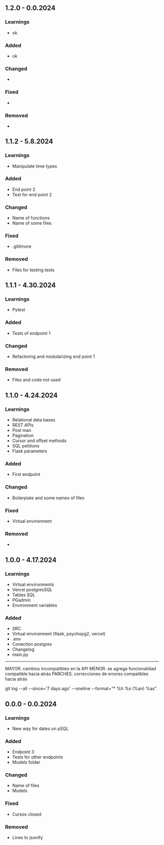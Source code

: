 ## 1.2.0 - 0.0.2024

### Learnings
- ok

### Added
- ok

### Changed
-

### Fixed
-

### Removed
-

## 1.1.2 - 5.8.2024

### Learnings
- Manipulate time types

### Added
- End point 2
- Test for end point 2

### Changed
- Name of functions
- Name of some files

### Fixed
- .gitihnore

### Removed
- Files for testing tests

## 1.1.1 - 4.30.2024

### Learnings
- Pytest

### Added
- Tests of endpoint 1

### Changed
- Refactoring and modularizing end point 1

### Removed
- Files and code not used


## 1.1.0 - 4.24.2024

### Learnings
- Relational data bases
- REST APIs
- Post man
- Pagination
- Cursor and offset methods
- SQL petitions
- Flask parameters

### Added
- First endpoint

### Changed
- Boilerplate and some names of files

### Fixed
- Virtual environment

### Removed
-

## 1.0.0 - 4.17.2024

### Learnings
- Virtual environments
- Vercel postgresSQL
- Tables SQL
- PGadmin
- Environment variables

### Added
- SRC
- Virtual environment (flask, psychopg2, vercel)
- .env
- Conection postgres
- Changelog
- main.py

---

MAYOR. cambios incompatibles en la API
MENOR. se agrega funcionalidad compatible hacia atrás
PARCHES. correcciones de errores compatibles hacia atrás

git log --all --since='7 days ago' --oneline --format="* %h %s (%an) %as"

## 0.0.0 - 0.0.2024

### Learnings
- New way for dates on pSQL

### Added
- Endpoint 3
- Tests for other endpoints
- Models folder

### Changed
- Name of files
- Models

### Fixed
- Cursos closed

### Removed
- Lines to jsonify
